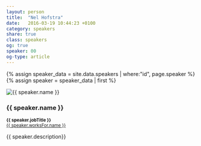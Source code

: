 ```yaml
---
layout: person
title:  "Nel Hofstra"
date:   2016-03-19 10:44:23 +0100
category: speakers
share: true
class: speakers
og: true
speaker: 00
og-type: article
---
```


{% assign speaker_data = site.data.speakers | where:"id", page.speaker %}
{% assign speaker = speaker_data | first %}
<div class="speaker">
	<div class="photo-wrapper rounded"><img src="/assets/img/speakers/{{ speaker.image }}" alt="{{ speaker.name }}" class="img-responsive"></div>
	<h3 class="name">{{ speaker.name }}</h3>
	<p class="text-alt"><small><strong>{{ speaker.jobTitle }}</strong><br/><a href="{{ speaker.worksFor.url }}" title="{{ speaker.worksFor.name }}">{{ speaker.worksFor.name }}</a></small></p>
	<p class="about text-left">{{ speaker.description}} </p>
</div>